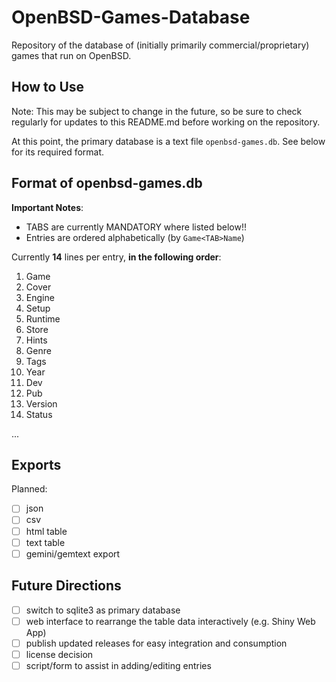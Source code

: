 # OpenBSD-Games-Database

Repository of the database of (initially primarily commercial/proprietary) games that run on OpenBSD.

## How to Use

Note: This may be subject to change in the future, so be sure to check regularly for updates to this README.md before working on the repository.

At this point, the primary database is a text file `openbsd-games.db`. See below for its required format.

## Format of openbsd-games.db

**Important Notes**:

* TABS are currently MANDATORY where listed below!!
* Entries are ordered alphabetically (by `Game<TAB>Name`)

Currently **14** lines per entry, **in the following order**:

1. Game
2. Cover
3. Engine
4. Setup
5. Runtime
6. Store
7. Hints
8. Genre
9. Tags
10. Year
11. Dev
12. Pub
13. Version
14. Status

...

## Exports

Planned:
- [ ] json
- [ ] csv
- [ ] html table
- [ ] text table
- [ ] gemini/gemtext export

## Future Directions

- [ ] switch to sqlite3 as primary database
- [ ] web interface to rearrange the table data interactively (e.g. Shiny Web App)
- [ ] publish updated releases for easy integration and consumption
- [ ] license decision
- [ ] script/form to assist in adding/editing entries
